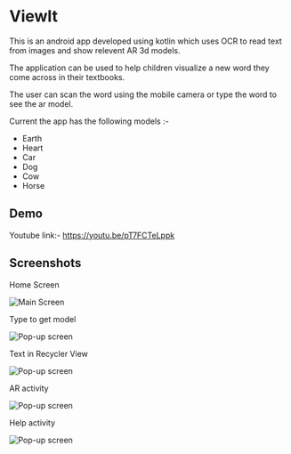 
# ViewIt

This is an android app developed using kotlin which uses OCR to read text from images and show relevent AR 3d models.

The application can be used to help children visualize a new word they come across in their textbooks.

The user can scan the word using the mobile camera or type the word to see the ar model.

Current the app has the following models :-
 * Earth
 * Heart
 * Car
 * Dog
 * Cow
 * Horse
## Demo

Youtube link:- https://youtu.be/pT7FCTeLppk
## Screenshots

Home Screen

![Main Screen](https://lh3.googleusercontent.com/ZT9SBq1ThIRUCVhh5q-qb0yOLZKHg3T7B2amgX80BG_QaWSXU4K8lUQuS6msZLrA701GC-YeNTR9FPAAhyzHNvPj7ePEfu5Lk-pPt2Ns-bgHjXK2VgMjXa81u-RjAKjhhIIQALwMEckTDcI5RcVeZadndETH7fdtHd32FKMBIV-wfr9N_q0hE4-Y5T9rbvfyGKAhA_bAvIO6wuCyTVfIiz4t-YFXyt6EWZdSF8qMmyAeTCB73pFO3EC7R1h1TZ1bhiAb3-Q-cK3ukl4w_Por9iNsFNdLdAECquTNvWbCQMfG0WcP40IY28GHKiLA7kx95q6KwFmyU-24cxd9uuop0riH4eNz_-SjPCmujhNzRaJZKmrBfLkoMOW5QqmDJ61gBgtKZPPz8_1G9b6q2oUg8rDNyQBMpdoF_M-4ABM78g1Ww-SXYB_0Cjn-KRcpJYjTQ9IKkD-PVaktxbbhn4gPJpvpGmfbgSQywINrXt154Zi8C976XCSeWbjjKhZ_bf-UiPyzdWT-1j2R_YBbD3Y9IYDpQscJ7tP4qNtp3r7ITa1xjOVOyccaqvWlq-VSn7sSlejikjwyPj_xSS6MyDG7qyqR_EU4f2V4DKNoU5QkzxmXv5hAUpnlfvIVw3l8bzjDvPbkuN7OQGUzOmyJe8oRxm8Y6BNb0-JlOFoXwPw0nGNEFPy05Ae1aaUfhiIHgwuOMCNJcf9T6sRZRVemg7Ywo7DFbt2gc5u6JYOcqPkyN90ovWRBOxZPPZv6xkZ7MuEIb_cs3F1eUTlVQM_SOYLBZJWgZVey5nSoUwda8Y0XTP6ErXDlcOpj9I7UWnD2H9pWAH9G1uzkJ01i9r_cju70N_ao6aXzTR_Jm_4lv541PYgrruPOqxPgrlIqbu_c5EkaKYJyeQqOs_pqzQwORIv8SGOWvEnBwr5jyVYw6liF-sfdjW4L7CXpBQsBvBYEXGbmHFfY_rnrOnq5JR7Ac_B0dd1ziPufVVCUuehn2_IFhLqRtQs=w420-h933-no?authuser=0)

Type to get model

![Pop-up screen](https://lh3.googleusercontent.com/Y80lJKvoo_1rA5z-at5mp0QnGESM23-_kL_wII9HPErze5PcgW00a3fWKFNzl8Nv70rUak_tY4foVL-Uf4iV32FPnEVUgKDBpWE_3JvvKefyOIz_5TeKkncFpGTdgmT4YMV9m17ZxXFKv--5EcRJR1Qin6GPByb6gqLCQNgEpn60VJoA8riG0ca2J8Sv7pNtpThUT9p22vbOKRtVFWtT-CWGVlvziflVGR0oyaPXVd2hjsf4B4Zlnpo-DbL3_py3Ttj1roNQXHvrN2HgDaNdIkTLdL04DNwBOJua1JVTDwgnVpJUApYPP7w4FvBunsznL-TLxTH6XVxxwNVZp0vW0qA2Ud4425iumBxQMOL-lzKW3N8IKe4bZVlD_6AF6Z_A9lPAS2UHLcurEYHSbVsJ5SXIYVhWVSvAC8FTzAhe7VnYrCWwcCor02YiReRFVoKBwMDsyXN8zJMwtuRk03ImL7w35lVAu-5PI3xsPjX1uaXsgVncg2ISBhgc3cXItj-acPYJR4QY7Bh-_v_svQfoVadZrBVrk0luuxdK1XVtMp3PJQ5iiLuJWCTQhzQx6OI31PeIXax4ZO3PUcvPPEfj1TpzQvzFV4Qgg4ZuFWJtNCghkYDiEEJK1H2nH2GGmnp17g4i7RHzblGRKCotJ-J6aibME0IiONeOEmnGKfphbt9wMV9FcCgUesZcaCLTtAwqg2pRYl3j3hwFvkiPC7Em3d11FoRZO-XUxUGwy7z7Jug8VbWl9Nhl5F2TGrIfR5N0_95wnAuLv-sSRLSNreW0t8wbDYbiksmGgf3O1FLu_i5AiDDSYuHFR7ijvYFKqZ92SOe2cwWjqhy-Qs08SyHBfDhgioL-BuySnie7XyeZVrXZuXAacyOQjxygY32MN303mtP7hph9JQ2LRbU5uy-sRZ30fecbZlDuQKU1_VM75JU2v2EAh9n5grxJMhlXsux07eBBn1E8P89wJeS7DiFo-trP_5TuR8hhPQkMBnwXtOPteHc=w420-h933-no?authuser=0)

Text in Recycler View

![Pop-up screen](https://lh3.googleusercontent.com/f6pKiljmdr6VBVI5-murc7UY55Aw7Y6L0ZdbTPMlpdu_gn13Yy1Iw5TBdrIhKOLMTEJMZT44RijGhCmBNSfDNfTB5OKQ7CRrJ65-aQryHDJkq2H9ooZBHgwQY1hTKIsrFZGmKvhXZyAjHGs9-z3mcOY6NFDSl6qP9uqYc4B2_k2M7VDBIHCYuuIEX6Pu0nP_UzE6jC9n864b_5zaY9PYaIgn7K-b3MSMKG-Ww-E_mlwAnBiak3cUUQ0nlXNhKzyon4RS3ju0q-LIM6Fi7ulHv3Dnacc1x3yyEOBXe5nY-1kfaYc3G1fAsI3WZ2vkBZmRGbcDLr_y2DC9huqZWRQ2JtD845rtAFy_1xVCXaxpoxoOwsSDpyKXVwJ9n8Njx3w-BpD19XlFlt-WqQzdWXcg9eNkNnmkNzrYeZRSUSzHu2d2vsXjksMcMtzcsAtmfiUWJ1zOq2ms0leP1ojfTjs60pRL4YR_9tKLYm0toCjCIxP1L4IvGWj4Q-BDE42QKK8CTunctgVxYZTAgBGcoyhfaSbmA10f9gfX399wrNJryzhTQOI1xeWj3XM6PpJJ-aZX_7CoSLlPRPh3foQw22jh1R5tkW1szg_-FFmqw-dVZ41GoAtGYFzvVftFdTs2bc6I5kC6CUq8wMTCPlF0ql6O1j_mLjRDWG1_VRm7mMmpjr2JL0GRn0VIwcU6pmkMLuo2klv57RgaasxLNmsR5qDenx0cA_PQhk1crSQOV2KjFto9ePMBDnucxaY4S4_Grl8ePozRrey33ZnGoQueIxqgbB6Zb1b5qRnSgQW82FEsmGHooYir-qXeKRievj0F9gY0gHHl5vT0T-o9pefsOLRpdoGVJ227FIfXpSTa4blujaBct1F560LXfMQFdlO8rrfTI79vOc1E0mLHHrYXBr11mfeZyhFfho6pDzo-7HWGJjAfBxTqTkz0jkQFb684ML49hcrzBncQ1Dvjik09o7GWaOE8AcSR-lp7JBc3FRkePEXJi2g=w420-h933-no?authuser=0)

AR activity

![Pop-up screen](https://lh3.googleusercontent.com/8xtoK7Op9gaM4_Zd4tHMHrElVY63aLQofPQ3zCykKC14J8NMERol3aKVYr8zgVauqFaNf3lb0LtbFbXBMrVzUs2hIIzy_Z2sIeQpb5Rj5jGFD7uzmgwluFtEd74rteUbsPx8SKGolqO1K2lmtRjXTigp4aSgIxvgeE2FfVlafGt2oL-vfRJGI6cqE3LJdTS30AM8wKvvMC2nHYm6mLuJfdW4p7C4Ot6JYSoPcwNnhYXLfniScYgU7QwHew-0eyPBH5ay10xyRyVwreTX1PVUG9fgDfAXFJ_7DL-yeKhQK8Fg6Xs_1syAgn2AHq7WBKE_nHZTeThkQBh_l1ocI6-Ui3gFNKSM6-KV1FwotM4E-89m99XQWoDB3ozW6ybNwEIWkfG-ZnYRw6UR8aBVwkTwf8wZRzxbCgtYePdB3mWBhtgcB2ZgQaERpeP8DrtQRlOs8qlBcjXzXfhzScFsRNmKdYtD0Wyz9BK_81sl_U3X2efjqXDsEY2A0iL9N4nFsd-62Q5JjCYt4mDtzRdBogOBHq4BzS5clzqsSXXleOPw3vhQwAZXFT8dCnL0_LFA4dLfI8iO6U9OUHPITjDsp5sGkPqdPlDEyZp3Fd_Ojykz6w1mfW1_sXiXDyzA4_ZEIxlkmxS2Ixbf9dVgCsTE9ybVutblQTGG2keoBSNeHYORonsY-hj7TeHCGiJTJ6FVh6QofhmjQsdC14bMeTdf7FCKnCA-5xRmDin5EvMZMRNdQTIchEMz-IwVWyjtiVGaHh-qba2utJ2yLlKewJWiyhl2yyvb59_NxOF3yJcMZ-bkx-pf-uAuY10yF2YllM7W6j7wI2wsxjPkLLlUzTWgXF8pJZgJpzvdSuuCzJXNssknL2YzNC2KKe4eA4s-pkTIJDWXw3-xgEhrzLPjgHLEb3L_e30-0TvnsZ6ttG5HHS9K-nwqHJpfmuRf_7ToQ_eYxTMCjS6-mupBiNOtbtoFB6N4BWOCq_peJJzNMQ-WrOjiW9TV38c=w420-h933-no?authuser=0)

Help activity

![Pop-up screen](https://lh3.googleusercontent.com/9quWIEw0DNVJ7L88mu76IcazwPIP_UkCObCsJJnyN6dZKEWk0BzYXwKOCCOhFLFez7iMPV3p8gO9JUX-G0LwkN5eLYk9LCD0TqMwoWM2JjvQhqbuEdxxojjOgzIQ_7hA2zNobMUcnWHnRlSt0JE6uDWkcb6f6uPqkzB2SUtKGhECp_BKtB-fXYIfG7j36Fg7s7vENtfWFMUML0NcXupjyzHeavVmWGQ5VKf1K6ikuRyOKgvRYkBYjPIrzP0XAzpj0ijFMKfjZvhrpoIqiwTwrFqDKa1IFFPVyBH7f6N0ywJAreTiUyEn38Vuus_iqh_pvEwdX0w-CbMdf1SjmCfF7Y8jn_63q6cTo4TiQnZPkQlzMjXv42mNNqMEtDShZ1M3EEZSlwvcl5S2jIQjkGN4HD7RN4Qrf1IylGYpRcY0hwcb_9V0Qe1rSj3ERd2Kb-RvxUZ4AelBuB9bj5wB_VS1m4gBAFC7S5YnHXmnbRAo6-o5Jb2pKTduaKyeFH_TFISyq_-k1biG1vR0QnIFjpAgNejZLI2ZZWkBynXGISpn4ndVT0Mdm3MlSRF9-lFMVZMEkeXu4KvwiwYi14QG4M9IIF_08W6gaN4M8Tpde740njMltjBysJoDKK6Iz5ziL4Myv-UEpqjjy4ibMETco3Nro106Bf-K2U8ZLj879XRfjyCLpTdgv9qOGKqJ45sojlFqU1pZs1MmGh_P05Vc3co_B0m6sWjGLpM6MQeKe1yybjcMBM9iG8XZN0G4fKiNQnIEGZj7SPWKo7gugPu4x6dXjmNdf4ipbC2Nz0AN5v-ytzq5y_ii3VsjvIEu0pY7ZTp7IcVEw0cBRu--XwsJZLpdmDZB8T_Ibu2cuc5seVoanCLIRCuWxV9lRl3BICueKZHvY_gu91je16LGI1Z3Cqodrc3oe7VXn4oUkuacLAWRbesrCcOwFlLzEmv3nreOzjXkQdrPZVsc42YEHjQShgJq649qV76ZULitWm-VaPwrIW4HmsA=w420-h933-no?authuser=0)